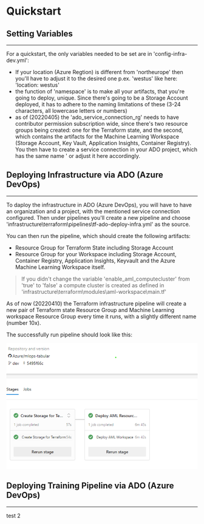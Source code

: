 # Quickstart


## Setting Variables
---

For a quickstart, the only variables needed to be set are in 'config-infra-dev.yml':
* If your location (Azure Regtion) is different from 'northeurope' then you'll have to adjust it to the desired one p.ex. 'westus' like here: 'location: westus'
* the function of 'namespace' is to make all your artifacts, that you're going to deploy, unique. Since there's going to be a Storage Account deployed, it has to adhere to the naming limitations of these (3-24 characters, all lowercase letters or numbers)
* as of (20220405) the 'ado_service_connection_rg' needs to have contributor permission subscription wide, since there's two resource groups being created: one for the Terraform state, and the second, which contains the artifacts for the Machine Learning Workspace (Storage Account, Key Vault, Application Insights, Container Registry). You then have to create a service connection in your ADO project, which has the same name ' or adjust it here accordingly.


## Deploying Infrastructure via ADO (Azure DevOps)
---

To daploy the infrastructure in ADO (Azure DevOps), you will have to have an organization and a project, with the mentioned service connection configured.
Then under pipelines you'll create a new pipeline and choose 'infrastructure\terraform\pipelines\tf-ado-deploy-infra.yml' as the source. 
   
   You can then run the pipeline, which should create the following artifacts:
   * Resource Group for Terraform State including Storage Account
   * Resource Group for your Workspace including Storage Account, Container Registry, Application Insights, Keyvault and the Azure Machine Learning Workspace itself.

   > If you didn't change the variable 'enable_aml_computecluster' from 'true' to 'false' a compute cluster is created as defined in 'infrastructure\terraform\modules\aml-workspace\main.tf'


As of now (20220410) the Terraform infrastructure pipeline will create a new pair of Terraform state Resource Group and Machine Learning workspace Resource Group every time it runs, with a slightly different name (number 10x).

The successfully run pipeline should look like this:

![IaC image](./images/iacpipelineresult.png)

<p>
</p>



## Deploying Training Pipeline via ADO (Azure DevOps)
---

test 2
